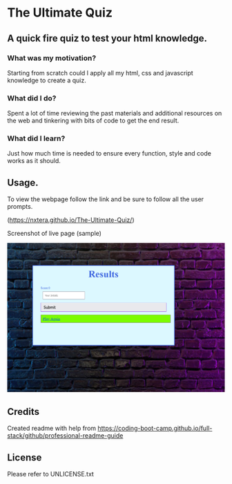 
# The Ultimate Quiz

## A quick fire quiz to test your html knowledge.

### What was my motivation?
Starting from scratch could I apply all my html, css and javascript knowledge to create a quiz.

### What did I do?
Spent a lot of time reviewing the past materials and additional resources on the web and tinkering with bits of code to get the end result.

### What did I learn?
Just how much time is needed to ensure every function, style and code works as it should.


## Usage.

To view the webpage follow the link and be sure to follow all the user prompts.

(https://nxtera.github.io/The-Ultimate-Quiz/)

Screenshot of live page (sample)

![ScreenShot](assets/images/screenshot.PNG)
 
   
## Credits
Created readme with help from https://coding-boot-camp.github.io/full-stack/github/professional-readme-guide


## License
Please refer to UNLICENSE.txt
